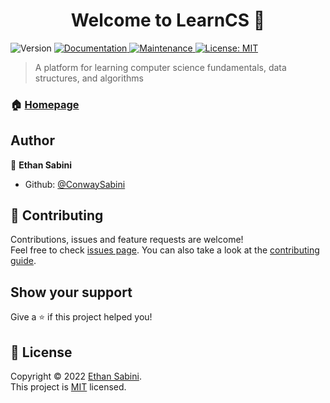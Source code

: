 <h1 align="center">Welcome to LearnCS 👋</h1>
<p>
  <img alt="Version" src="https://img.shields.io/badge/version-0.1.0-blue.svg?cacheSeconds=2592000" />
  <a href="https://github.com/ConwaySabini/learnCS#readme" target="_blank">
    <img alt="Documentation" src="https://img.shields.io/badge/documentation-yes-brightgreen.svg" />
  </a>
  <a href="https://github.com/ConwaySabini/learnCS/graphs/commit-activity" target="_blank">
    <img alt="Maintenance" src="https://img.shields.io/badge/Maintained%3F-yes-green.svg" />
  </a>
  <a href="https://github.com/ConwaySabini/learnCS/blob/master/LICENSE" target="_blank">
    <img alt="License: MIT" src="https://img.shields.io/github/license/ConwaySabini/LearnCS" />
  </a>
</p>

> A platform for learning computer science fundamentals, data structures, and algorithms

### 🏠 [Homepage](https://github.com/ConwaySabini/learnCS#readme)

## Author

👤 **Ethan Sabini**

* Github: [@ConwaySabini](https://github.com/ConwaySabini)

## 🤝 Contributing

Contributions, issues and feature requests are welcome!<br />Feel free to check [issues page](https://github.com/ConwaySabini/learnCS/issues). You can also take a look at the [contributing guide](https://github.com/ConwaySabini/learnCS/blob/main/CONTRIBUTING.md).

## Show your support

Give a ⭐️ if this project helped you!

## 📝 License

Copyright © 2022 [Ethan Sabini](https://github.com/ConwaySabini).<br />
This project is [MIT](https://github.com/ConwaySabini/learnCS/blob/main/LICENSE) licensed.
